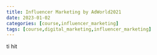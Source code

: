```yaml
---
title: Influencer Marketing by AdWorld2021
date: 2023-01-02
categories: [course,influencer_marketing]
tags: [course,digital_marketing,influencer_marketing]
---
```



ti hit
